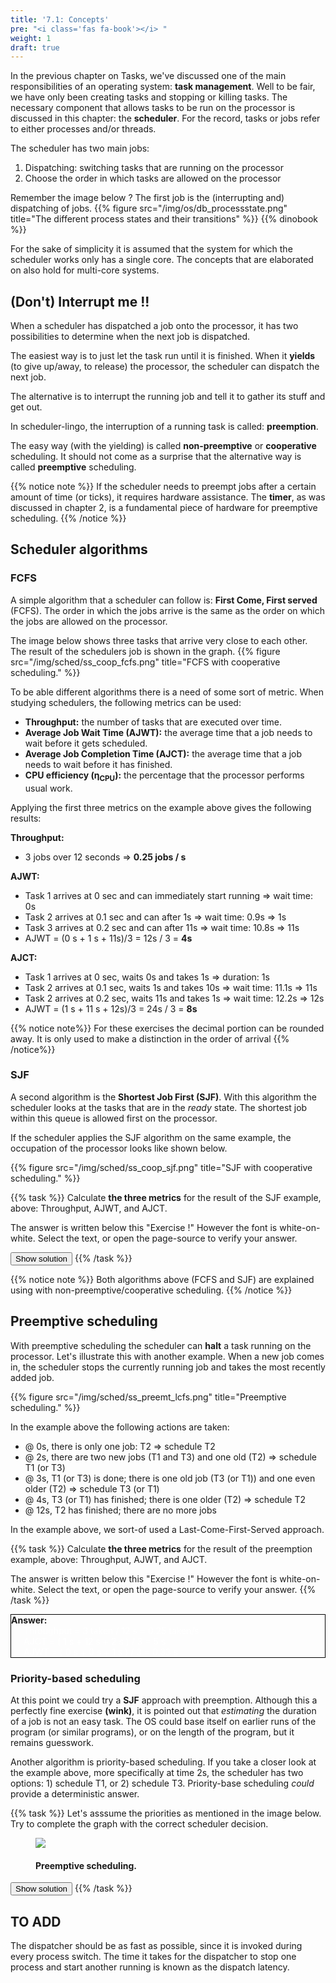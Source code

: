 ```yaml
---
title: '7.1: Concepts'
pre: "<i class='fas fa-book'></i> "
weight: 1
draft: true
---
```


In the previous chapter on Tasks, we've discussed one of the main responsibilities of an operating system: **task management**. Well to be fair, we have only been creating tasks and stopping or killing tasks. The necessary component that allows tasks to be run on the processor is discussed in this chapter: the **scheduler**. For the record, tasks or jobs refer to either processes and/or threads.

The scheduler has two main jobs:

1. Dispatching: switching tasks that are running on the processor
2. Choose the order in which tasks are allowed on the processor

Remember the image below ? The first job is the (interrupting and) dispatching of jobs.
{{% figure src="/img/os/db_processstate.png" title="The different process states and their transitions" %}}
{{% dinobook %}}

For the sake of simplicity it is assumed that the system for which the scheduler works only has a single core. The concepts that are elaborated on also hold for multi-core systems.


## (Don't) Interrupt me !!

When a scheduler has dispatched a job onto the processor, it has two possibilities to determine when the next job is dispatched. 

The easiest way is to just let the task run until it is finished. When it **yields** (to give up/away, to release) the processor, the scheduler can dispatch the next job.

The alternative is to interrupt the running job and tell it to gather its stuff and get out.

In scheduler-lingo, the interruption of a running task is called: **preemption**.

The easy way (with the yielding) is called **non-preemptive** or **cooperative** scheduling. It should not come as a surprise that the alternative way is called **preemptive** scheduling.

{{% notice note %}}
If the scheduler needs to preempt jobs after a certain amount of time (or ticks), it requires hardware assistance. The **timer**, as was discussed in chapter 2, is a fundamental piece of hardware for preemptive scheduling.
{{% /notice %}}


## Scheduler algorithms

### FCFS
A simple algorithm that a scheduler can follow is: **First Come, First served** (FCFS). The order in which the jobs arrive is the same as the order on which the jobs are allowed on the processor.

The image below shows three tasks that arrive very close to each other. The result of the schedulers job is shown in the graph.
{{% figure src="/img/sched/ss_coop_fcfs.png" title="FCFS with cooperative scheduling." %}}

To be able different algorithms there is a need of some sort of metric. When studying schedulers, the following metrics can be used:

* **Throughput:** the number of tasks that are executed over time.
* **Average Job Wait Time (AJWT):** the average time that a job needs to wait before it gets scheduled.
* **Average Job Completion Time (AJCT):** the average time that a job needs to wait before it has finished.
* **CPU efficiency (&#0951;<sub>CPU</sub>):** the percentage that the processor performs usual work. 

Applying the first three metrics on the example above gives the following results:

**Throughput:**

  *  3 jobs over 12 seconds => **0.25 jobs / s**

**AJWT:** 

  * Task 1 arrives at 0 sec and can immediately start running => wait time: 0s
  * Task 2 arrives at 0.1 sec and can after 1s => wait time: 0.9s => 1s
  * Task 3 arrives at 0.2 sec and can after 11s => wait time: 10.8s => 11s
  * AJWT = (0 s + 1 s + 11s)/3 = 12s / 3 = **4s**

**AJCT:** 

  * Task 1 arrives at 0 sec, waits 0s and takes 1s => duration: 1s
  * Task 2 arrives at 0.1 sec, waits 1s and takes 10s => wait time: 11.1s => 11s
  * Task 2 arrives at 0.2 sec, waits 11s and takes 1s => wait time: 12.2s => 12s
  * AJWT = (1 s + 11 s + 12s)/3 = 24s / 3 = **8s**

{{% notice note%}}
For these exercises the decimal portion can be rounded away. It is only used to make a distinction in the order of arrival
{{% /notice%}}

### SJF
A second algorithm is the **Shortest Job First (SJF)**. With this algorithm the scheduler looks at the tasks that are in the *ready* state. The shortest job within this queue is allowed first on the processor.

If the scheduler applies the SJF algorithm on the same example, the occupation of the processor looks like shown below.

{{% figure src="/img/sched/ss_coop_sjf.png" title="SJF with cooperative scheduling." %}}

{{% task %}}
Calculate **the three metrics** for the result of the SJF example, above: Throughput, AJWT, and AJCT.

The answer is written below this "Exercise !" However the font is white-on-white. Select the text, or open the page-source to verify your answer.

<input value="Show solution" type="button" style="margin: 0 auto;" onclick="showAnswer('q711')"/>
{{% /task %}}

<div id="q711" style="display:none">
  <b>Answer:</b><br/>
  Throughput = 3 taken / 12 s = 0.25 taken/s <br/>
  AJCT = ( 1 s + 2 s + 12 s ) / 3 = 5 s <br/>
  AJWT = ( 0 s + 1 s + 2 s ) / 3 = 1 s 
</div>


{{% notice note %}}
Both algorithms above (FCFS and SJF) are explained using with non-preemptive/cooperative scheduling.
{{% /notice %}}

## Preemptive scheduling

With preemptive scheduling the scheduler can **halt** a task running on the processor. Let's illustrate this with another example. When a new job comes in, the scheduler stops the currently running job and takes the most recently added job.

{{% figure src="/img/sched/ss_preemt_lcfs.png" title="Preemptive scheduling." %}}

In the example above the following actions are taken:

* @ 0s, there is only one job: T2 => schedule T2
* @ 2s, there are two new jobs (T1 and T3) and one old (T2) => schedule T1 (or T3)
* @ 3s, T1 (or T3) is done; there is one old job (T3 (or T1)) and one even older (T2) => schedule T3 (or T1)
* @ 4s, T3 (or T1) has finished; there is one older (T2) => schedule T2
* @ 12s, T2 has finished; there are no more jobs

In the example above, we sort-of used a Last-Come-First-Served approach.

{{% task %}}
Calculate **the three metrics** for the result of the preemption example, above: Throughput, AJWT, and AJCT.

The answer is written below this "Exercise !" However the font is white-on-white. Select the text, or open the page-source to verify your answer.
{{% /task %}}

<div style="border: 1px solid black">
  <div><b>Answer:</b></div>
  <div style="color: white; border: 3px solid '#01407a'; padding-left: 20px; ">
  Throughput = 3 taken / 12 s = 0.25 taken/s <br/>
  AJCT = ( 1 s + 12 s + 2 s ) / 3 = 5 s <br/>
  AJWT = ( 0 s + 0 s + 1 s ) / 3 = 0.33 s 
  </div>
</div>

### Priority-based scheduling
At this point we could try a **SJF** approach with preemption. Although this a perfectly fine exercise **(wink)**, it is pointed out that *estimating* the duration of a job is not an easy task. The OS could base itself on earlier runs of the program (or similar programs), or on the length of the program, but it remains guesswork.

Another algorithm is priority-based scheduling. If you take a closer look at the example above, more specifically at time 2s, the scheduler has two options: 1) schedule T1, or 2) schedule T3. Priority-base scheduling *could* provide a deterministic answer.


{{% task %}}
Let's asssume the priorities as mentioned in the image below. Try to complete the graph with the correct scheduler decision.
<figure>
  <a href="/img/sched/ss_preemt_priority.png" data-featherlight="image"><img src="../../img/sched/ss_preemt_priority.png" id="q713"></a>
  <figcaption><h4>Preemptive scheduling.</h4></figcaption>
</figure>

<input value="Show solution" type="button" style="margin: 0 auto;" onclick="showAnswer('q713')"/>
{{% /task %}}











## TO ADD

The dispatcher should be as fast as possible, since it is invoked during every
process switch. The time it takes for the dispatcher to stop one process and
start another running is known as the dispatch latency.
